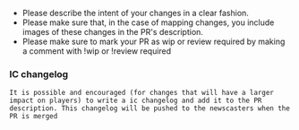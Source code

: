 * Please describe the intent of your changes in a clear fashion.
* Please make sure that, in the case of mapping changes, you include images of these changes in the PR's description.
* Please make sure to mark your PR as wip or review required by making a comment with !wip or !review required

### IC changelog
`It is possible and encouraged (for changes that will have a larger impact on players) to write a ic changelog and add it to the PR description.
This changelog will be pushed to the newscasters when the PR is merged`